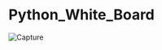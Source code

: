 # Python_White_Board

![Capture](https://github.com/tkdeshan/Python_White_Board/assets/100216231/191bd058-bc0f-43c8-a941-c8ffbcb6993c)
